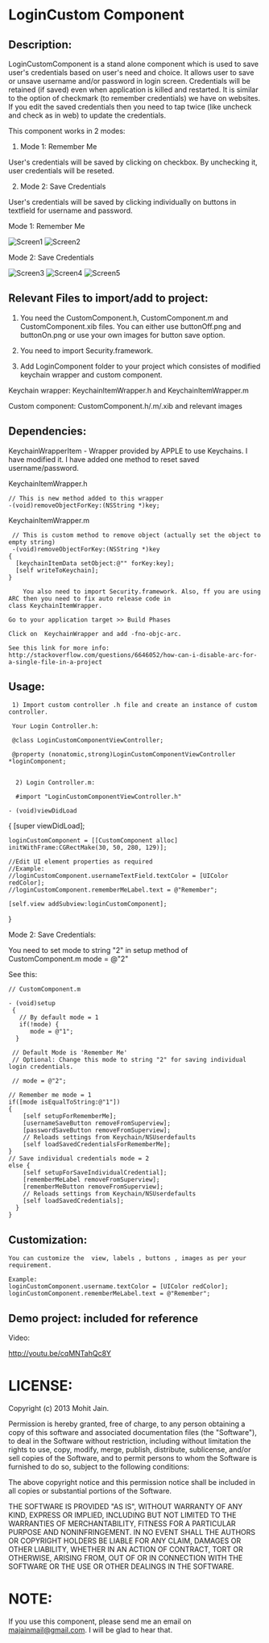 LoginCustom Component
================

Description:
------------

LoginCustomComponent is a stand alone component which is used to save user's credentials based on user's need and choice. 
It allows user to save or unsave username and/or password in login screen. Credentials will be retained (if saved) even when application is 
killed and restarted. It is similar to the option of checkmark (to remember credentials) we have on websites. If you edit the saved credentials then you need to tap twice (like uncheck and check as in web) to update the credentials.  

This component works in 2 modes:

1) Mode 1: Remember Me

User's credentials will be saved by clicking on checkbox. By unchecking it, user credentials will be reseted. 

2) Mode 2: Save Credentials 

User's credentials will be saved by clicking individually on buttons in textfield for username and password.

Mode 1: Remember Me


![Screen1](./demo-screenshots/RememberMe1.png "Custom Login Screen - Mode 1: Remember Me")
![Screen2](./demo-screenshots/RememberMe2.png " After entering credentials and tapping on remember me checkbox for credentials. Screen will retain credentials even when app is killed, restarted and/or viewed again")



Mode 2: Save Credentials

![Screen3](./demo-screenshots/Screen3.png "Custom Login Screen - Mode 2: Save Credentials")
![Screen4](./demo-screenshots/Screen4.png "After entering credentials")
![Screen5](./demo-screenshots/Screen5.png "After tapping on save button for credentials. Screen will retain credentials even when app is killed, restarted and/or viewed again")


Relevant Files to import/add to project:
------------

1) You need the CustomComponent.h, CustomComponent.m and CustomComponent.xib
files. You can either use buttonOff.png and buttonOn.png or use your own images for button save option.

2) You need to import Security.framework.

3) Add LoginComponent folder to your project which consistes of modified keychain wrapper and custom component. 

  Keychain wrapper: KeychainItemWrapper.h and KeychainItemWrapper.m

  Custom component: CustomComponent.h/.m/.xib and relevant images 

Dependencies:
-------------

KeychainWrapperItem - Wrapper provided by APPLE to use Keychains. I have modified it. I have added one method to reset saved username/password. 


KeychainItemWrapper.h

    // This is new method added to this wrapper
    -(void)removeObjectForKey:(NSString *)key;
    
KeychainItemWrapper.m 

     // This is custom method to remove object (actually set the object to empty string)
     -(void)removeObjectForKey:(NSString *)key
    {
      [keychainItemData setObject:@"" forKey:key];
      [self writeToKeychain];
    }
    
        You also need to import Security.framework. Also, ff you are using ARC then you need to fix auto release code in
    class KeychainItemWrapper.

	Go to your application target >> Build Phases

	Click on  KeychainWrapper and add -fno-objc-arc.

	See this link for more info: 
	http://stackoverflow.com/questions/6646052/how-can-i-disable-arc-for-a-single-file-in-a-project
	

Usage:
------------

     1) Import custom controller .h file and create an instance of custom controller.

     Your Login Controller.h:

     @class LoginCustomComponentViewController;
     
     @property (nonatomic,strong)LoginCustomComponentViewController *loginComponent;


      2) Login Controller.m:

      #import "LoginCustomComponentViewController.h"

    - (void)viewDidLoad
{
    [super viewDidLoad];
    
    loginCustomComponent = [[CustomComponent alloc] initWithFrame:CGRectMake(30, 50, 280, 129)];
    
    //Edit UI element properties as required
    //Example:
    //loginCustomComponent.usernameTextField.textColor = [UIColor redColor];
    //loginCustomComponent.rememberMeLabel.text = @"Remember";
    
    [self.view addSubview:loginCustomComponent];
    
}


Mode 2: Save Credentials:

You need to set mode to string "2" in setup method of CustomComponent.m
mode = @"2" 

See this:

    // CustomComponent.m

    - (void)setup
     {
       // By default mode = 1
       if(!mode) {
          mode = @"1";
      }
    
     // Default Mode is 'Remember Me'
     // Optional: Change this mode to string "2" for saving individual login credentials.
    
     // mode = @"2";
    
    // Remember me mode = 1
    if([mode isEqualToString:@"1"])
    {
        [self setupForRememberMe];
        [usernameSaveButton removeFromSuperview];
        [passwordSaveButton removeFromSuperview];
        // Reloads settings from Keychain/NSUserdefaults
        [self loadSavedCredentialsForRememberMe];
    }
    // Save individual credentials mode = 2
    else {
        [self setupForSaveIndividualCredential];
        [rememberMeLabel removeFromSuperview];
        [rememberMeButton removeFromSuperview];
        // Reloads settings from Keychain/NSUserdefaults
        [self loadSavedCredentials];
      }
    }

Customization:
------------

    You can customize the  view, labels , buttons , images as per your requirement. 

    Example:
    loginCustomComponent.username.textColor = [UIColor redColor];
    loginCustomComponent.rememberMeLabel.text = @"Remember";

Demo project: included for reference
------------

Video:

http://youtu.be/cqMNTahQc8Y

LICENSE: 
================

Copyright (c) 2013 Mohit Jain.

Permission is hereby granted, free of charge, to any person obtaining a copy
of this software and associated documentation files (the "Software"), to deal
in the Software without restriction, including without limitation the rights
to use, copy, modify, merge, publish, distribute, sublicense, and/or sell
copies of the Software, and to permit persons to whom the Software is
furnished to do so, subject to the following conditions:

The above copyright notice and this permission notice shall be included in
all copies or substantial portions of the Software.

THE SOFTWARE IS PROVIDED "AS IS", WITHOUT WARRANTY OF ANY KIND, EXPRESS OR
IMPLIED, INCLUDING BUT NOT LIMITED TO THE WARRANTIES OF MERCHANTABILITY,
FITNESS FOR A PARTICULAR PURPOSE AND NONINFRINGEMENT. IN NO EVENT SHALL THE
AUTHORS OR COPYRIGHT HOLDERS BE LIABLE FOR ANY CLAIM, DAMAGES OR OTHER
LIABILITY, WHETHER IN AN ACTION OF CONTRACT, TORT OR OTHERWISE, ARISING FROM,
OUT OF OR IN CONNECTION WITH THE SOFTWARE OR THE USE OR OTHER DEALINGS IN
THE SOFTWARE.

NOTE:
===============

If you use this component, please send me an email on majainmail@gmail.com. 
I will be glad to hear that. 

 
